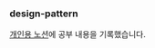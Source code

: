 ### design-pattern

[개인용 노션](https://www.notion.so/jnam/Book-Head-First-Design-Patterns-64032cde9267449e9a29a43fee4c3b7c)에 공부 내용을 기록했습니다.

